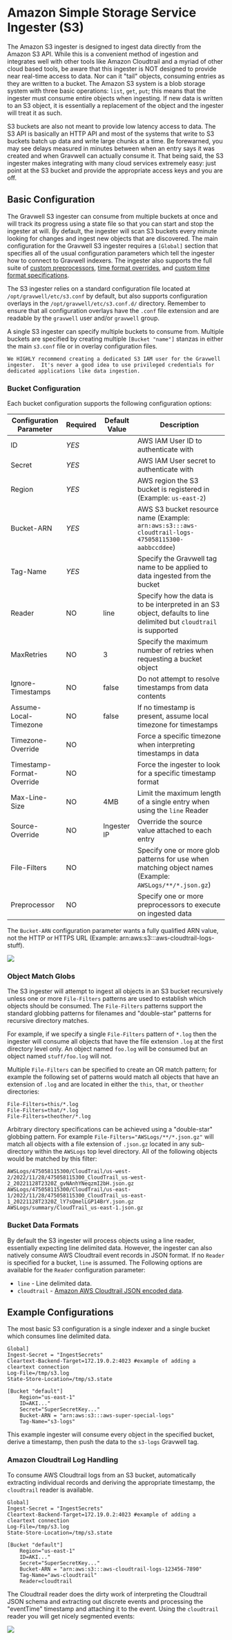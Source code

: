 # Amazon Simple Storage Service Ingester (S3)

The Amazon S3 ingester is designed to ingest data directly from the Amazon S3 API.  While this is a convenient method of ingestion and integrates well with other tools like Amazon Cloudtrail and a myriad of other cloud based tools, be aware that this ingester is NOT designed to provide near real-time access to data.  Nor can it "tail" objects, consuming entries as they are written to a bucket.  The Amazon S3 system is a blob storage system with three basic operations: `list`, `get`, `put`;  this means that the ingester must consume entire objects when ingesting.  If new data is written to an S3 object, it is essentially a replacement of the object and the ingester will treat it as such.

S3 buckets are also not meant to provide low latency access to data. The S3 API is basically an HTTP API and most of the systems that write to S3 buckets batch up data and write large chunks at a time.  Be forewarned, you may see delays measured in minutes between when an entry says it was created and when Gravwell can actually consume it.  That being said, the S3 ingester makes integrating with many cloud services extremely easy: just point at the S3 bucket and provide the appropriate access keys and you are off.

## Basic Configuration

The Gravwell S3 ingester can consume from multiple buckets at once and will track its progress using a state file so that you can start and stop the ingester at will.  By default, the ingester will scan S3 buckets every minute looking for changes and ingest new objects that are discovered.  The main configuration for the Gravwell S3 ingester requires a `[Global]` section that specifies all of the usual configuration parameters which tell the ingester how to connect to Gravwell indexers.  The ingester also supports the full suite of [custom preprocessors](/ingesters/preprocessors/preprocessors), [time format overrides](https://docs.gravwell.io/ingesters/ingesters.html#time_parsing_overrides),  and [custom time format specifications](/ingesters/customtime/customtime).

The S3 ingester relies on a standard configuration file located at `/opt/gravwell/etc/s3.conf` by default, but also supports configuration overlays in the `/opt/gravwell/etc/s3.conf.d/` directory.  Remember to ensure that all configuration overlays have the `.conf` file extension and are readable by the `gravwell` user and/or `gravwell` group.

A single S3 ingester can specify multiple buckets to consume from.  Multiple buckets are specified by creating multiple `[Bucket "name"]` stanzas in either the main `s3.conf` file or in overlay configuration files.

```{note}
We HIGHLY recommend creating a dedicated S3 IAM user for the Gravwell ingester.  It's never a good idea to use privileged credentials for dedicated applications like data ingestion.
```

### Bucket Configuration

Each bucket configuration supports the following configuration options:

| Configuration Parameter | Required      | Default Value | Description |
|-------------------------|---------------|---------------|-------------|
| ID                      | *YES*         |               | AWS IAM User ID to authenticate with |
| Secret                  | *YES*         |               | AWS IAM User secret to authenticate with |
| Region                  | *YES*         |               | AWS region the S3 bucket is registered in (Example: `us-east-2`) |
| Bucket-ARN              | *YES*         |               | AWS S3 bucket resource name (Example: `arn:aws:s3:::aws-cloudtrail-logs-475058115300-aabbccddee`) |
| Tag-Name                | *YES*         |               | Specify the Gravwell tag name to be applied to data ingested from the bucket |
| Reader                  | NO            | line          | Specify how the data is to be interpreted in an S3 object, defaults to line delimited but `cloudtrail` is supported |
| MaxRetries              | NO            | 3             | Specify the maximum number of retries when requesting a bucket object |
| Ignore-Timestamps       | NO            | false         | Do not attempt to resolve timestamps from data contents |
| Assume-Local-Timezone   | NO            | false         | If no timestamp is present, assume local timezone for timestamps |
| Timezone-Override       | NO            |               | Force a specific timezone when interpreting timestamps in data |
| Timestamp-Format-Override | NO          |               | Force the ingester to look for a specific timestamp format |
| Max-Line-Size           | NO            | 4MB           | Limit the maximum length of a single entry when using the `line` Reader |
| Source-Override         | NO            | Ingester IP   | Override the source value attached to each entry |
| File-Filters            | NO            |               | Specify one or more glob patterns for use when matching object names (Example: `AWSLogs/**/*.json.gz`) |
| Preprocessor            | NO            |               | Specify one or more preprocessors to execute on ingested data |

The `Bucket-ARN` configuration parameter wants a fully qualified ARN value, not the HTTP or HTTPS URL (Example: arn:aws:s3:::aws-cloudtrail-logs-stuff).

![](ARN.png)

### Object Match Globs

The S3 ingester will attempt to ingest all objects in an S3 bucket recursively unless one or more `File-Filters` patterns are used to establish which objects should be consumed.  The `File-Filters` patterns support the standard globbing patterns for filenames and "double-star" patterns for recursive directory matches.

For example, if we specify a single `File-Filters` pattern of `*.log` then the ingester will consume all objects that have the file extension `.log` at the first directory level only.  An object named `foo.log` will be consumed but an object named `stuff/foo.log` will not.

Multiple `File-Filters` can be specified to create an OR match pattern; for example the following set of patterns would match all objects that have an extension of `.log` and are located in either the `this`, `that`, or `theother` directories:

```
File-Filters=this/*.log
File-Filters=that/*.log
File-Filters=theother/*.log
```

Arbitrary directory specifications can be achieved using a "double-star" globbing pattern.  For example `File-Filters="AWSLogs/**/*.json.gz"` will match all objects with a file extension of `.json.gz` located in any sub-directory within the `AWSLogs` top level directory.  All of the following objects would be matched by this filter:

```
AWSLogs/475058115300/CloudTrail/us-west-2/2022/11/28/475058115300_CloudTrail_us-west-2_20221128T2320Z_gvNAnhYNeqzmI2bH.json.gz
AWSLogs/475058115300/CloudTrail/us-east-1/2022/11/28/475058115300_CloudTrail_us-east-1_20221128T2320Z_lY7sQmelLGP14BrY.json.gz
AWSLogs/summary/CloudTrail_us-east-1.json.gz
```

### Bucket Data Formats

By default the S3 ingester will process objects using a line reader, essentially expecting line delimited data.  However, the ingester can also natively consume AWS Cloudtrail event records in JSON format.  If no `Reader` is specified for a bucket, `line` is assumed.  The Following options are available for the `Reader` configuration parameter:

* `line` - Line delimited data.
* `cloudtrail` - [Amazon AWS Cloudtrail JSON encoded data](https://docs.aws.amazon.com/awscloudtrail/latest/userguide/cloudtrail-event-reference.html).

## Example Configurations

The most basic S3 configuration is a single indexer and a single bucket which consumes line delimited data.

```
Global]
Ingest-Secret = "IngestSecrets"
Cleartext-Backend-Target=172.19.0.2:4023 #example of adding a cleartext connection
Log-File=/tmp/s3.log
State-Store-Location=/tmp/s3.state

[Bucket "default"]
	Region="us-east-1"
	ID=AKI..."
	Secret="SuperSecretKey..."
	Bucket-ARN = "arn:aws:s3:::aws-super-special-logs"
	Tag-Name="s3-logs"
```

This example ingester will consume every object in the specified bucket, derive a timestamp, then push the data to the `s3-logs` Gravwell tag.

### Amazon Cloudtrail Log Handling

To consume AWS Cloudtrail logs from an S3 bucket, automatically extracting individual records and deriving the appropriate timestamp, the `cloudtrail` reader is available.

```
Global]
Ingest-Secret = "IngestSecrets"
Cleartext-Backend-Target=172.19.0.2:4023 #example of adding a cleartext connection
Log-File=/tmp/s3.log
State-Store-Location=/tmp/s3.state

[Bucket "default"]
	Region="us-east-1"
	ID=AKI..."
	Secret="SuperSecretKey..."
	Bucket-ARN = "arn:aws:s3:::aws-cloudtrail-logs-123456-7890"
	Tag-Name="aws-cloudtrail"
	Reader=cloudtrail
```

The Cloudtrail reader does the dirty work of interpreting the Cloudtrail JSON schema and extracting out discrete events and processing the "eventTime" timestamp and attaching it to the event.  Using the `cloudtrail` reader you will get nicely segmented events:

![](s3_cloudtrail.png)
